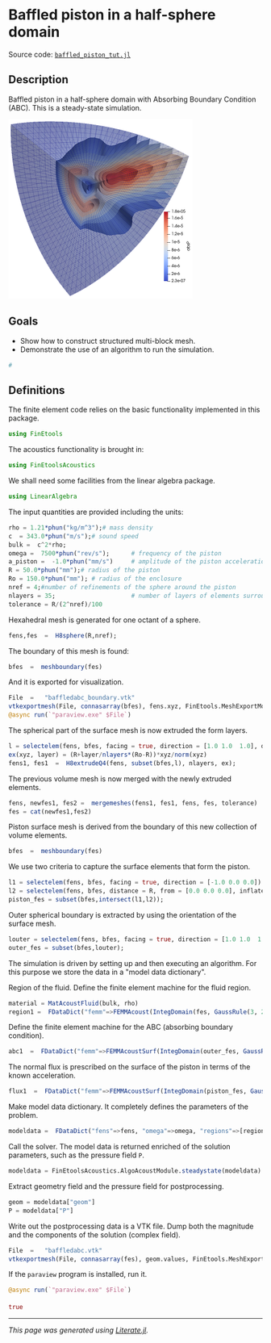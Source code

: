 # Baffled piston in a half-sphere domain

Source code: [`baffled_piston_tut.jl`](baffled_piston_tut.jl)

## Description

Baffled piston in a half-sphere domain with Absorbing Boundary Condition (ABC).
This is a steady-state simulation.

![](baffled_piston.png)

## Goals

- Show how to construct structured multi-block mesh.
- Demonstrate the use of an algorithm to run the simulation.

````julia
#
````

## Definitions

The finite element code relies on the basic functionality implemented in this
package.

````julia
using FinEtools
````

The acoustics functionality is brought in:

````julia
using FinEtoolsAcoustics
````

We shall need some facilities from the linear algebra package.

````julia
using LinearAlgebra
````

The input quantities are provided including the units:

````julia
rho = 1.21*phun("kg/m^3");# mass density
c  = 343.0*phun("m/s");# sound speed
bulk =  c^2*rho;
omega =  7500*phun("rev/s");      # frequency of the piston
a_piston =  -1.0*phun("mm/s")     # amplitude of the piston acceleration
R = 50.0*phun("mm");# radius of the piston
Ro = 150.0*phun("mm"); # radius of the enclosure
nref = 4;#number of refinements of the sphere around the piston
nlayers = 35;                     # number of layers of elements surrounding the piston
tolerance = R/(2^nref)/100
````

Hexahedral mesh is generated for one octant of a sphere.

````julia
fens,fes  =  H8sphere(R,nref);
````

The boundary of this mesh is found:

````julia
bfes  =  meshboundary(fes)
````

And it is exported for visualization.

````julia
File  =   "baffledabc_boundary.vtk"
vtkexportmesh(File, connasarray(bfes), fens.xyz, FinEtools.MeshExportModule.VTK.Q4)
@async run(`"paraview.exe" $File`)
````

The spherical part of the surface mesh is now extruded the form layers.

````julia
l = selectelem(fens, bfes, facing = true, direction = [1.0 1.0  1.0], dotmin= 0.001)
ex(xyz, layer) = (R+layer/nlayers*(Ro-R))*xyz/norm(xyz)
fens1, fes1  =  H8extrudeQ4(fens, subset(bfes,l), nlayers, ex);
````

The previous volume mesh is now merged with the newly extruded elements.

````julia
fens, newfes1, fes2 =  mergemeshes(fens1, fes1, fens, fes, tolerance)
fes = cat(newfes1,fes2)
````

Piston surface mesh is derived from the boundary of this new collection of
volume elements.

````julia
bfes  =  meshboundary(fes)
````

We use two criteria to capture the surface elements that form the piston.

````julia
l1 = selectelem(fens, bfes, facing = true, direction = [-1.0 0.0 0.0])
l2 = selectelem(fens, bfes, distance = R, from = [0.0 0.0 0.0], inflate = tolerance)
piston_fes = subset(bfes,intersect(l1,l2));
````

Outer spherical boundary is extracted by using the orientation of the surface
mesh.

````julia
louter = selectelem(fens, bfes, facing = true, direction = [1.0 1.0  1.0], dotmin= 0.001)
outer_fes = subset(bfes,louter);
````

The simulation is driven by setting up and then executing an algorithm. For
this purpose we store the data in a "model data dictionary".

Region of the fluid. Define the finite element machine for the fluid region.

````julia
material = MatAcoustFluid(bulk, rho)
region1 =  FDataDict("femm"=>FEMMAcoust(IntegDomain(fes, GaussRule(3, 2)), material))
````

Define the finite element machine for the ABC (absorbing boundary condition).

````julia
abc1  =  FDataDict("femm"=>FEMMAcoustSurf(IntegDomain(outer_fes, GaussRule(2, 2)), material))
````

The normal flux is prescribed on the surface of the piston in terms of the
known acceleration.

````julia
flux1  =  FDataDict("femm"=>FEMMAcoustSurf(IntegDomain(piston_fes, GaussRule(2, 2)), material),  "normal_flux"=> -rho*a_piston+0.0im);
````

Make model data dictionary. It completely defines the parameters of the
problem.

````julia
modeldata =  FDataDict("fens"=>fens, "omega"=>omega, "regions"=>[region1], "flux_bcs"=>[flux1], "ABCs"=>[abc1])
````

Call the solver. The model data is returned enriched of the solution
parameters, such as the pressure field `P`.

````julia
modeldata = FinEtoolsAcoustics.AlgoAcoustModule.steadystate(modeldata)
````

Extract geometry field and the pressure field for postprocessing.

````julia
geom = modeldata["geom"]
P = modeldata["P"]
````

Write out the postprocessing data is a VTK file. Dump both the magnitude and
the components of the solution (complex field).

````julia
File  =   "baffledabc.vtk"
vtkexportmesh(File, connasarray(fes), geom.values, FinEtools.MeshExportModule.VTK.H8; scalars = [("absP", abs.(P.values)), ("realP", real.(P.values)), ("imagP", imag.(P.values))])
````

If the `paraview` program is installed, run it.

````julia
@async run(`"paraview.exe" $File`)

true
````

---

*This page was generated using [Literate.jl](https://github.com/fredrikekre/Literate.jl).*

